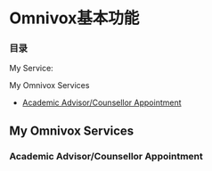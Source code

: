 # Omnivox基本功能

### 目录
My Service:  

  
My Omnivox Services
- <a href="#academic">Academic Advisor/Counsellor Appointment</a>
  

## My Omnivox Services

<h3 id="academic">Academic Advisor/Counsellor Appointment</h3>
